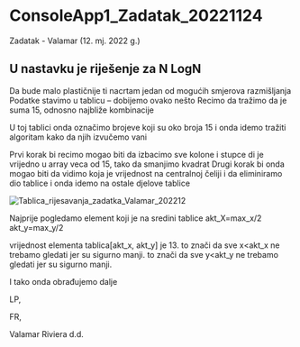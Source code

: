 # ConsoleApp1_Zadatak_20221124

Zadatak - Valamar (12. mj. 2022 g.)

U nastavku je riješenje za N LogN
-------------------------
Da bude malo plastičnije ti nacrtam jedan od mogućih smjerova razmišljanja
Podatke stavimo u tablicu – dobijemo ovako nešto
Recimo da tražimo da je suma 15, odnosno najbliže kombinacije

U toj tablici onda označimo brojeve koji su oko broja 15 i onda idemo tražiti algoritam kako da njih izvučemo vani

Prvi korak bi recimo mogao biti da izbacimo sve kolone i stupce di je vrijedno u array veca od 15, tako da smanjimo kvadrat
Drugi korak bi onda mogao biti da vidimo koja je vrijednost na centralnoj čeliji i da eliminiramo dio tablice i onda idemo na ostale djelove tablice

![Tablica_rijesavanja_zadatka_Valamar_202212](https://user-images.githubusercontent.com/1702535/206447362-5fb57a0a-9d0d-47ab-b245-1e4afc1a64dd.jpg)


Najprije pogledamo element koji je na sredini tablice
akt_X=max_x/2
akt_y=max_y/2

vrijednost elementa tablica[akt_x, akt_y] je 13.
to znači da sve x<akt_x ne trebamo gledati jer su sigurno manji.
to znači da sve y<akt_y ne trebamo gledati jer su sigurno manji.

I tako onda obrađujemo dalje

LP,

FR,

Valamar Riviera d.d.
